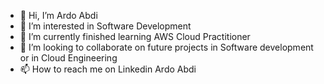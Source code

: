 - 👋 Hi, I’m Ardo Abdi
- 👀 I’m interested in Software Development
- 🌱 I’m currently finished learning AWS Cloud Practitioner 
- 💞️ I’m looking to collaborate on future projects in Software development or in Cloud Engineering
- 📫 How to reach me on Linkedin Ardo Abdi
<!---
Ardo Abdi/Ardo Abdi is a ✨ special ✨ repository because its `README.md` (this file) appears on your GitHub profile.
You can click the Preview link to take a look at your changes.
--->
